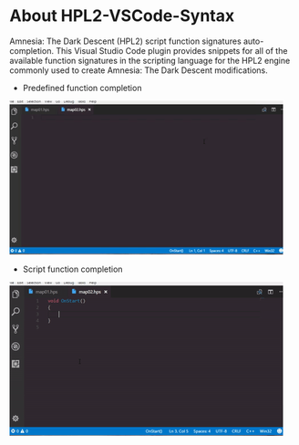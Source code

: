 # About HPL2-VSCode-Syntax
Amnesia: The Dark Descent (HPL2) script function signatures auto-completion.
This Visual Studio Code plugin provides snippets for all of the available function signatures in the scripting language for the HPL2 engine commonly used to create Amnesia: The Dark Descent modifications.

- Predefined function completion

![Function-complete](images/showcase0.gif)

- Script function completion

![Function-complete](images/showcase1.gif)